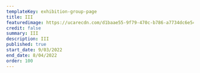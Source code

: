 ```yaml
---
templateKey: exhibition-group-page
title: III
featuredimage: https://ucarecdn.com/d1baae55-9f79-470c-b786-a7734dc6e54e/
credit: false
summary: III
description: III
published: true
start_date: 9/03/2022
end_date: 8/04/2022
order: 100
---
```


